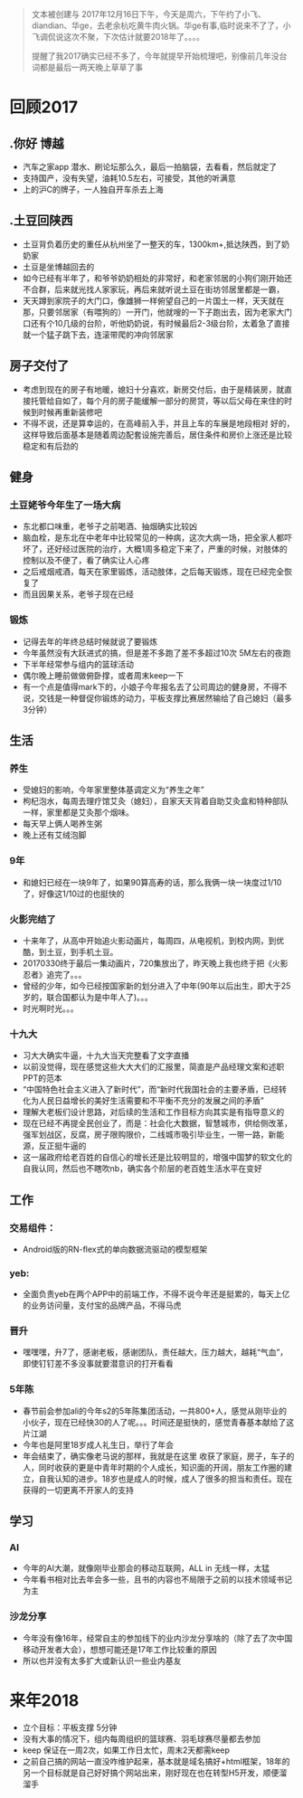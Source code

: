 > 文本被创建与 2017年12月16日下午，今天是周六，下午约了小飞、diandian、华ge，去老余杭吃黄牛肉火锅。华ge有事,临时说来不了了，小飞调侃说这次不聚，下次估计就要2018年了。。。。
> 
> 提醒了我2017确实已经不多了，今年就提早开始梳理吧，别像前几年没台词都是最后一两天晚上草草了事
> 

# 回顾2017

## .你好 博越
* 汽车之家app 潜水、刷论坛那么久，最后一拍脑袋，去看看，然后就定了
* 支持国产，没有失望，油耗10.5左右，可接受，其他的听满意
* 上的沪C的牌子，一人独自开车杀去上海

## .土豆回陕西
* 土豆背负着历史的重任从杭州坐了一整天的车，1300km+,抵达陕西，到了奶奶家
* 土豆是坐博越回去的
* 如今已经有半年了，和爷爷奶奶相处的非常好，和老家邻居的小狗们刚开始还不合群，后来就光找人家家玩，再后来就听说土豆在街坊邻居里都是一霸，
* 天天蹲到家院子的大门口，像雄狮一样俯望自己的一片国土一样，天天就在那，只要邻居家（有喂狗的）一开门，他就嗖的一下子跑出去，因为老家大门口还有个10几级的台阶，听他奶奶说，有时候最后2-3级台阶，太着急了直接就一个猛子跳下去，连滚带爬的冲向邻居家

## 房子交付了
* 考虑到现在的房子有地暖，媳妇十分喜欢，新房交付后，由于是精装房，就直接托管给自如了，每个月的房子能缓解一部分的房贷，等以后父母在来住的时候到时候再重新装修吧
* 不得不说，还是算幸运的，在高峰前入手，并且上车的车展是地段相对
好的，这样导致后面基本是随着周边配套设施完善后，居住条件和房价上涨还是比较稳定和有后劲的

## 健身
### 土豆姥爷今年生了一场大病
* 东北都口味重，老爷子之前喝酒、抽烟确实比较凶
* 脑血栓，是东北在中老年中比较常见的一种病，这次大病一场，把全家人都吓坏了，还好经过医院的治疗，大概1周多稳定下来了，严重的时候，对肢体的控制以及不便了，看了确实让人心疼
* 之后戒烟戒酒，每天在家里锻炼，活动肢体，之后每天锻炼，现在已经完全恢复了
* 而且因果关系，老爷子现在已经

### 锻炼
* 记得去年的年终总结时候就说了要锻炼
* 今年虽然没有大跃进式的搞，但是差不多跑了差不多超过10次 5M左右的夜跑
* 下半年经常参与组内的篮球活动
* 偶尔晚上睡前做做俯卧撑，或者周末keep一下
* 有一个点是值得mark下的，小娘子今年报名去了公司周边的健身房，不得不说，交钱是一种督促你锻炼的动力，平板支撑比赛居然输给了自己媳妇（最多3分钟）

## 生活
### 养生
* 受媳妇的影响，今年家里整体基调定义为“养生之年”
* 枸杞泡水，每周去理疗馆艾灸（媳妇），自家天天背着自助艾灸盒和特种部队一样，家里都是艾灸那个烟味。
* 每天早上俩人喝养生粥
* 晚上还有艾绒泡脚

### 9年
* 和媳妇已经在一块9年了，如果90算高寿的话，那么我俩一块一块度过1/10了，好像这1/10过的也挺快的

### 火影完结了
* 十来年了，从高中开始追火影动画片，每周四，从电视机，到校内网，到优酷，到土豆，到手机土豆。
* 20170330终于最后一集动画片，720集放出了，昨天晚上我也终于把《火影忍者》追完了。。。
* 曾经的少年，如今已经按国家新的划分进入了中年(90年以后出生，即大于25岁的，联合国都认为是中年人了)。。。
* 时光啊时光。。。

### 十九大
* 习大大确实牛逼，十九大当天完整看了文字直播
* 以前没觉得，现在感觉这些大大大们的汇报里，简直是产品经理文案和述职PPT的范本
* “中国特色社会主义进入了新时代”，而“新时代我国社会的主要矛盾，已经转化为人民日益增长的美好生活需要和不平衡不充分的发展之间的矛盾”
* 理解大老板们设计思路，对后续的生活和工作目标方向其实是有指导意义的
* 现在已经不再提全民创业了，而是：社会化大数据，智慧城市，供给侧改革，强军划战区，反腐，房子限购限价，二线城市吸引毕业生，一带一路，新能源，反正挺牛逼的
* 这一届政府给老百姓的自信心的增长还是比较明显的，增强中国梦的软文化的自我认同，然后也不瞎吹nb，确实各个阶层的老百姓生活水平在变好

## 工作

### 交易组件：
* Android版的RN-flex式的单向数据流驱动的模型框架

### yeb:
* 全面负责yeb在两个APP中的前端工作，不得不说今年还是挺累的，每天上亿的业务访问量，支付宝的品牌产品，不得马虎

### 晋升
* 嘿嘿嘿，升7了，感谢老板，感谢团队，责任越大，压力越大，越耗“气血”，即使钉钉差不多没事就要潜意识的打开看看

### 5年陈
* 春节前会参加ali的今年s2的5年陈集团活动，一共800+人，感觉从刚毕业的小伙子，现在已经快30的人了呢。。。时间还是挺快的，感觉青春基本献给了这片江湖
* 今年也是阿里18岁成人礼生日，举行了年会
* 年会结束了，确实像老马说的那样，我就是在这里 收获了家庭，房子，车子的人，同时收获的更是中青年时期的个人成长，知识面的开阔，朋友工作圈的建立，自我认知的进步。18岁也是成人的时候，成人了很多的担当和责任。现在获得的一切更离不开家人的支持


## 学习
### AI
* 今年的AI大潮，就像刚毕业那会的移动互联网，ALL in 无线一样，太猛
* 今年看书相对比去年会多一些，且书的内容也不局限于之前的以技术领域书记为主
### 沙龙分享
* 今年没有像16年，经常自主的参加线下的业内沙龙分享啥的（除了去了次中国移动开发者大会），想想可能还是17年工作比较重的原因
* 所以也并没有太多扩大或新认识一些业内基友

# 来年2018
* 立个目标：平板支撑 5分钟
* 没有大事的情况下，组内每周组织的篮球赛、羽毛球赛尽量都去参加
* keep 保证在一周2次，如果工作日太忙，周末2天都需keep
* 之前自己搞的网站一直没咋维护起来，基本就是域名搞好+html框架，18年的另一个目标就是自己好好搞个网站出来，刚好现在也在转型H5开发，顺便溜溜手